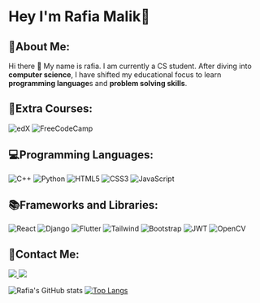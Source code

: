# Hey I'm Rafia Malik👋

👩About Me:
------------

Hi there 👋 My name is rafia. I am currently a CS student. After diving into **computer science**, I have shifted my educational focus to learn **programming language**s and **problem solving skills**.

🚩Extra Courses:
------------
![edX](https://img.shields.io/badge/edX-%2302262B.svg?style=for-the-badge&logo=edX&logoColor=white)
![FreeCodeCamp](https://img.shields.io/badge/Freecodecamp-%23123.svg?&style=for-the-badge&logo=freecodecamp&logoColor=green)

💻Programming Languages:
------------
![C++](https://img.shields.io/badge/c++-%2300599C.svg?style=for-the-badge&logo=c%2B%2B&logoColor=white)
![Python](https://img.shields.io/badge/python-3670A0?style=for-the-badge&logo=python&logoColor=ffdd54)
![HTML5](https://img.shields.io/badge/html5-%23E34F26.svg?style=for-the-badge&logo=html5&logoColor=white)
![CSS3](https://img.shields.io/badge/css3-%231572B6.svg?style=for-the-badge&logo=css3&logoColor=white)
![JavaScript](https://img.shields.io/badge/JavaScript-F7DF1E?style=for-the-badge&logo=javascript&logoColor=black)

📚Frameworks and Libraries:
------------
 ![React](https://img.shields.io/badge/React-20232A?style=for-the-badge&logo=react&logoColor=61DAFB)
 ![Django](https://img.shields.io/badge/django-%23092E20.svg?style=for-the-badge&logo=django&logoColor=white)
 ![Flutter](https://img.shields.io/badge/Flutter-02569B?style=for-the-badge&logo=flutter&logoColor=white)
 ![Tailwind](https://img.shields.io/badge/tailwindcss-%2338B2AC.svg?style=for-the-badge&logo=tailwind-css&logoColor=white)
 ![Bootstrap](https://img.shields.io/badge/-boostrap-0D1117?style=for-the-badge&logo=bootstrap&labelColor=0D1117)
 ![JWT](https://img.shields.io/badge/JWT-black?style=for-the-badge&logo=JSON%20web%20tokens)
 ![OpenCV](https://img.shields.io/badge/opencv-%23white.svg?style=for-the-badge&logo=opencv&logoColor=white)

👯Contact Me:
------------
<a href="https://www.linkedin.com/in/rafia-malik-643068251/"><img src="https://img.shields.io/badge/linkedin-%230077B5.svg?style=for-the-badge&logo=linkedin&logoColor=white" />
</a> 
<a href="https://mail.google.com/mail/u/0/?tab=rm&ogbl#inbox"><img src="https://img.shields.io/badge/Gmail-D14836?style=for-the-badge&logo=gmail&logoColor=white" />
</a> 

![Rafia's GitHub stats](https://github-readme-stats.vercel.app/api?username=rafiya618&show_icons=true&theme=radical)  [![Top Langs](https://github-readme-stats.vercel.app/api/top-langs/?username=rafiya618&langs_count=8&layout=donut)](https://github.com/rafiya618/github-readme-stats)

